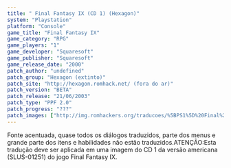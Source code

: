 ```yaml
---
title: " Final Fantasy IX (CD 1) (Hexagon)"
system: "Playstation"
platform: "Console"
game_title: "Final Fantasy IX"
game_category: "RPG"
game_players: "1"
game_developer: "Squaresoft"
game_publisher: "Squaresoft"
game_release_date: "2000"
patch_author: "undefined"
patch_group: "Hexagon (extinto)"
patch_site: "http://hexagon.romhack.net/ (fora do ar)"
patch_version: "BETA"
patch_release: "21/06/2003"
patch_type: "PPF 2.0"
patch_progress: "???"
patch_images: ["http://img.romhackers.org/traducoes/%5BPS1%5D%20Final%20Fantasy%20IX%20-%20CD1%20Hexagon%20e%20os%204%20CDs%20Central%20de%20Tradu%C3%A7%C3%B5es%20-%201.jpg","http://img.romhackers.org/traducoes/%5BPS1%5D%20Final%20Fantasy%20IX%20-%20CD1%20-%20Hexagon%20-%202.jpg","http://img.romhackers.org/traducoes/%5BPS1%5D%20Final%20Fantasy%20IX%20-%20CD1%20-%20Hexagon%20-%203.png"]
---
```

Fonte acentuada, quase todos os diálogos traduzidos, parte dos menus e grande parte dos itens e habilidades não estão traduzidos.ATENÇÃO:Esta tradução deve ser aplicada em uma imagem do CD 1 da versão americana (SLUS-01251) do jogo Final Fantasy IX.